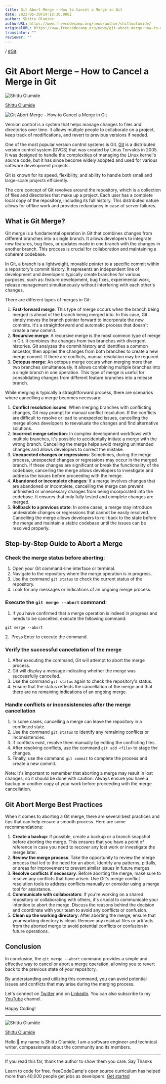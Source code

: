 ```yaml
---
title: Git Abort Merge – How to Cancel a Merge in Git
date: 2023-05-30T14:18:30.000Z
author: Shittu Olumide
authorURL: https://www.freecodecamp.org/news/author/shittuolumide/
originalURL: https://www.freecodecamp.org/news/git-abort-merge-how-to-cancel-a-merge-in-git/
translator: ""
reviewer: ""
---
```


/ [#Git][1]

<!-- more -->

# Git Abort Merge – How to Cancel a Merge in Git

![Shittu Olumide](https://www.freecodecamp.org/news/content/images/size/w60/2023/02/shittu-olumide-github.jpg)

[Shittu Olumide][2]

  ![Git Abort Merge – How to Cancel a Merge in Git](https://www.freecodecamp.org/news/content/images/size/w2000/2023/05/Shittu-Olumide-Git-Abort-Merge---How-to-Cancel-a-Merge-in-Git.png)

Version control is a system that helps manage changes to files and directories over time. It allows multiple people to collaborate on a project, keep track of modifications, and revert to previous versions if needed.

One of the most popular version control systems is Git. [Git][3] is a distributed version control system (DVCS) that was created by Linus Torvalds in 2005. It was designed to handle the complexities of managing the Linux kernel's source code, but it has since become widely adopted and used for various software development projects.

Git is known for its speed, flexibility, and ability to handle both small and large-scale projects efficiently.

The core concept of Git revolves around the repository, which is a collection of files and directories that make up a project. Each user has a complete local copy of the repository, including its full history. This distributed nature allows for offline work and provides redundancy in case of server failures.

## What is Git Merge?

Git merge is a fundamental operation in Git that combines changes from different branches into a single branch. It allows developers to integrate new features, bug fixes, or updates made in one branch with the changes in another branch. This process is crucial for collaboration and maintaining a coherent codebase.

In Git, a branch is a lightweight, movable pointer to a specific commit within a repository's commit history. It represents an independent line of development and developers typically create branches for various purposes, such as: feature development, bug fixes, experimental work, release management simultaneously without interfering with each other's changes.

There are different types of merges in Git:

1.  **Fast-forward merge**: This type of merge occurs when the branch being merged is ahead of the branch being merged into. In this case, Git simply moves the branch pointer forward to incorporate the new commits. It's a straightforward and automatic process that doesn't create a new commit.
2.  **Recursive merge**: A recursive merge is the most common type of merge in Git. It combines the changes from two branches with divergent histories. Git analyzes the commit history and identifies a common ancestor, then applies the changes from both branches to create a new merge commit. If there are conflicts, manual resolution may be required.
3.  **Octopus merge**: An octopus merge occurs when merging more than two branches simultaneously. It allows combining multiple branches into a single branch in one operation. This type of merge is useful for consolidating changes from different feature branches into a release branch.

While merging is typically a straightforward process, there are scenarios where cancelling a merge becomes necessary:

1.  **Conflict resolution issues**: When merging branches with conflicting changes, Git may prompt for manual conflict resolution. If the conflicts are difficult to resolve or lead to unexpected issues, cancelling the merge allows developers to reevaluate the changes and find alternative solutions.
2.  **Incorrect merge selection**: In complex development workflows with multiple branches, it's possible to accidentally initiate a merge with the wrong branch. Cancelling the merge helps avoid merging unintended changes and allows developers to correct the mistake.
3.  **Unexpected changes or regressions**: Sometimes, during the merge process, unexpected changes or regressions may occur in the merged branch. If these changes are significant or break the functionality of the codebase, cancelling the merge allows developers to investigate and address the issues before proceeding with the merge.
4.  **Abandoned or incomplete changes**: If a merge involves changes that are abandoned or incomplete, cancelling the merge can prevent unfinished or unnecessary changes from being incorporated into the codebase. It ensures that only fully tested and complete changes are merged.
5.  **Rollback to a previous state**: In some cases, a merge may introduce undesirable changes or regressions that cannot be easily resolved. Cancelling the merge allows developers to roll back to the state before the merge and maintain a stable codebase until the issues can be resolved properly.

## Step-by-Step Guide to Abort a Merge

### Check the merge status before aborting:

1.  Open your Git command-line interface or terminal.
2.  Navigate to the repository where the merge operation is in progress.
3.  Use the command `git status` to check the current status of the repository.
4.  Look for any messages or indications of an ongoing merge process.

### Execute the `git merge --abort` command:

1.  If you have confirmed that a merge operation is indeed in progress and needs to be cancelled, execute the following command:

```git
git merge --abort
```

2\.  Press Enter to execute the command.

### Verify the successful cancellation of the merge

1.  After executing the command, Git will attempt to abort the merge process.
2.  Git will display a message indicating whether the merge was successfully cancelled.
3.  Use the command `git status` again to check the repository's status.
4.  Ensure that the status reflects the cancellation of the merge and that there are no remaining indications of an ongoing merge.

### Handle conflicts or inconsistencies after the merge cancellation

1.  In some cases, cancelling a merge can leave the repository in a conflicted state.
2.  Use the command `git status` to identify any remaining conflicts or inconsistencies.
3.  If conflicts exist, resolve them manually by editing the conflicting files.
4.  After resolving conflicts, use the command `git add <file>` to stage the changes.
5.  Finally, use the command `git commit` to complete the process and create a new commit.

Note: It's important to remember that aborting a merge may result in lost changes, so it should be done with caution. Always ensure you have a backup or another copy of your work before proceeding with the merge cancellation.

## Git Abort Merge Best Practices

When it comes to aborting a Git merge, there are several best practices and tips that can help ensure a smooth process. Here are some recommendations:

1.  **Create a backup**: If possible, create a backup or a branch snapshot before aborting the merge. This ensures that you have a point of reference in case you need to recover any lost work or investigate the merge later.
2.  **Review the merge process**: Take the opportunity to review the merge process that led to the need for an abort. Identify any patterns, pitfalls, or areas for improvement to prevent similar issues in future merges.
3.  **Resolve conflicts if necessary**: Before aborting the merge, make sure to resolve any conflicts that have arisen. Use Git's merge conflict resolution tools to address conflicts manually or consider using a merge tool for assistance.
4.  **Communicate with collaborators**: If you're working on a shared repository or collaborating with others, it's crucial to communicate your intention to abort the merge. Discuss the reasons behind the decision and coordinate with your team to avoid any conflicts or confusion.
5.  **Clean up the working directory**: After aborting the merge, ensure that your working directory is clean. Remove any residual files or artifacts from the aborted merge to avoid potential conflicts or confusion in future operations.

## Conclusion

In conclusion, the `git merge --abort` command provides a simple and effective way to cancel or abort a merge operation, allowing you to revert back to the previous state of your repository.

By understanding and utilizing this command, you can avoid potential issues and conflicts that may arise during the merging process.

Let's connect on [Twitter][4] and on [LinkedIn][5]. You can also subscribe to my [YouTube][6] channel.

Happy Coding!

---

![Shittu Olumide](https://www.freecodecamp.org/news/content/images/size/w60/2023/02/shittu-olumide-github.jpg)

[Shittu Olumide][7]

Hello 👋 my name is Shittu Olumide; I am a software engineer and technical writer, compassionate about the community and its members.

---

If you read this far, thank the author to show them you care. Say Thanks

Learn to code for free. freeCodeCamp's open source curriculum has helped more than 40,000 people get jobs as developers. [Get started][8]

[1]: /news/tag/git/
[2]: /news/author/shittuolumide/
[3]: https://git-scm.com/
[4]: https://www.twitter.com/Shittu_Olumide_
[5]: https://www.linkedin.com/in/olumide-shittu
[6]: https://www.youtube.com/channel/UCNhFxpk6hGt5uMCKXq0Jl8A
[7]: /news/author/shittuolumide/
[8]: https://www.freecodecamp.org/learn/